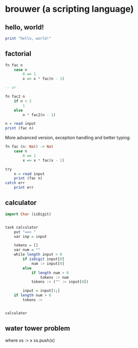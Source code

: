 # brouwer (a scripting language)

## hello, world!

```haskell
print "hello, world!"
```

## factorial

```haskell
fn fac n
    case n
        0 => 1
        x => x * fac(n - 1)

-- or

fn fac2 n
    if n < 2
        1
    else
        n * fac2(n - 1)

n = read input
print (fac n)
```

More advanced version, exception handling and better typing:

```haskell
fn fac (n: Nat) -> Nat
    case n
        0 => 1
        x => x * fac(x - 1)

try
    n = read input
    print (fac n)
catch err
    print err
```

## calculator

```haskell
import Char (isDigit)


task calculator
    put "==> "
    var inp = input

    tokens = []
    var num = ""
    while length input > 0
        if isDigit input[0]
            num :> input[0]
        else
            if length num > 0
                tokens :> num
            tokens :> ("" :> input[0])

        input = input[1;]
    if length num > 0
        tokens :>


calculator
```

## water tower problem

where
    xs :> x
        xs.push(x)
